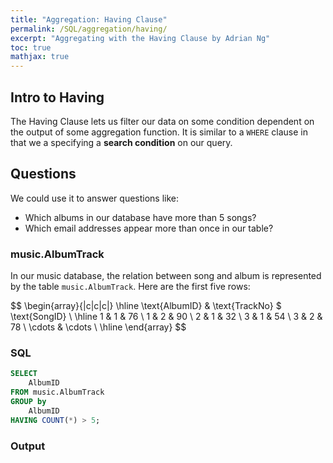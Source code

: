 ```yaml
---
title: "Aggregation: Having Clause"
permalink: /SQL/aggregation/having/
excerpt: "Aggregating with the Having Clause by Adrian Ng"
toc: true
mathjax: true
---
```


## Intro to Having

The Having Clause lets us filter our data on some condition dependent on the output of some aggregation function.
It is similar to a `WHERE` clause in that we a specifying a __search condition__ on our query.

## Questions

We could use it to answer questions like:

* Which albums in our database have more than 5 songs?
* Which email addresses appear more than once in our table?


### music.AlbumTrack

In our music database, the relation between song and album is represented by the table `music.AlbumTrack`.
Here are the first five rows:

$$
\begin{array}{|c|c|c|}
\hline
\text{AlbumID} & \text{TrackNo} $ \text{SongID} \\ 
\hline
1 & 1 & 76 \\
1 & 2 & 90 \\
2 & 1 & 32 \\
3 & 1 & 54 \\
3 & 2 & 78 \\
\cdots & \cdots \\
\hline
\end{array}
$$

### SQL


```sql
SELECT
	AlbumID
FROM music.AlbumTrack
GROUP by
	AlbumID	
HAVING COUNT(*) > 5;
```

### Output




